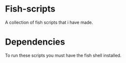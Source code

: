 # Fish-scripts

A collection of fish scripts that i have made.

# Dependencies

To run these scripts you must have the fish shell installed.